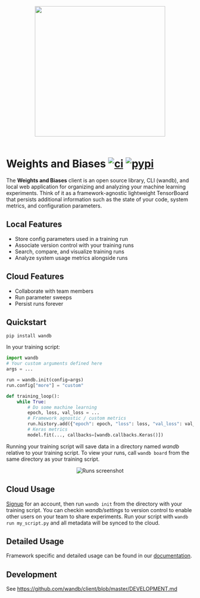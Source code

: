 <div align="center">
  <img src="https://app.wandb.ai/logo.svg" width="350" /><br><br>
</div>

# Weights and Biases [![ci](https://circleci.com/gh/wandb/client.svg?style=svg)](https://circleci.com/gh/wandb/client) [![pypi](https://img.shields.io/pypi/v/wandb.svg)](https://pypi.python.org/pypi/wandb)

The **Weights and Biases** client is an open source library, CLI (wandb), and local web application for organizing and analyzing your machine learning experiments. Think of it as a framework-agnostic lightweight TensorBoard that persists additional information such as the state of your code, system metrics, and configuration parameters.

## Local Features

* Store config parameters used in a training run
* Associate version control with your training runs
* Search, compare, and visualize training runs
* Analyze system usage metrics alongside runs

## Cloud Features

* Collaborate with team members
* Run parameter sweeps
* Persist runs forever

## Quickstart

```shell
pip install wandb
```

In your training script:

```python
import wandb
# Your custom arguments defined here
args = ...

run = wandb.init(config=args)
run.config["more"] = "custom"

def training_loop():
    while True:
        # Do some machine learning
        epoch, loss, val_loss = ...
        # Framework agnostic / custom metrics
        run.history.add({"epoch": epoch, "loss": loss, "val_loss": val_loss})
        # Keras metrics
        model.fit(..., callbacks=[wandb.callbacks.Keras()])
```

Running your training script will save data in a directory named _wandb_ relative to your training script. To view your runs, call `wandb board` from the same directory as your training script.

<p align="center">
    <img src="/wandb/client/raw/master/docs/screenshot.jpg?raw=true" alt="Runs screenshot" style="max-width:100%;">
</p>

## Cloud Usage

[Signup](https://app.wandb.ai/login?invited) for an account, then run `wandb init` from the directory with your training script. You can checkin _wandb/settings_ to version control to enable other users on your team to share experiments. Run your script with `wandb run my_script.py` and all metadata will be synced to the cloud.

## Detailed Usage

Framework specific and detailed usage can be found in our [documentation](http://docs.wandb.com/).

## Development

See https://github.com/wandb/client/blob/master/DEVELOPMENT.md
